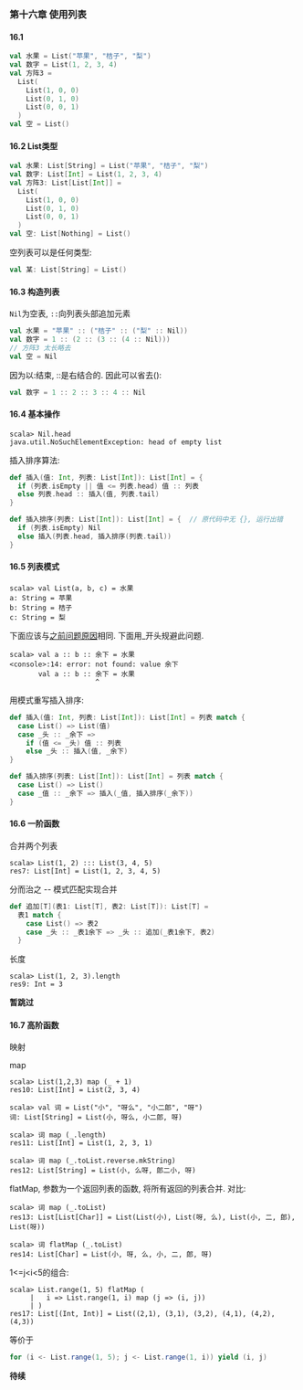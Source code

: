 ### 第十六章 使用列表

#### 16.1
```scala
val 水果 = List("苹果", "桔子", "梨")
val 数字 = List(1, 2, 3, 4)
val 方阵3 =
  List(
    List(1, 0, 0)
    List(0, 1, 0)
    List(0, 0, 1)
  )
val 空 = List()
```

#### 16.2 List类型
```scala
val 水果: List[String] = List("苹果", "桔子", "梨")
val 数字: List[Int] = List(1, 2, 3, 4)
val 方阵3: List[List[Int]] =
  List(
    List(1, 0, 0)
    List(0, 1, 0)
    List(0, 0, 1)
  )
val 空: List[Nothing] = List()
```
空列表可以是任何类型:
```scala
val 某: List[String] = List()
```

#### 16.3 构造列表
`Nil`为空表, `::`向列表头部追加元素
```scala
val 水果 = "苹果" :: ("桔子" :: ("梨" :: Nil))
val 数字 = 1 :: (2 :: (3 :: (4 :: Nil)))
// 方阵3 太长略去
val 空 = Nil
```
因为以:结束, ::是右结合的. 因此可以省去():
```scala
val 数字 = 1 :: 2 :: 3 :: 4 :: Nil
```

#### 16.4 基本操作
```
scala> Nil.head
java.util.NoSuchElementException: head of empty list
```
插入排序算法:
```scala
def 插入(值: Int, 列表: List[Int]): List[Int] = {
  if (列表.isEmpty || 值 <= 列表.head) 值 :: 列表
  else 列表.head :: 插入(值, 列表.tail)
}

def 插入排序(列表: List[Int]): List[Int] = {  // 原代码中无 {}, 运行出错
  if (列表.isEmpty) Nil
  else 插入(列表.head, 插入排序(列表.tail))
}
```

#### 16.5 列表模式
```
scala> val List(a, b, c) = 水果
a: String = 苹果
b: String = 桔子
c: String = 梨
```
下面应该与[之前问题原因](https://github.com/program-in-chinese/Programming_in_Scala_study_notes_zh#%E5%91%BD%E5%90%8D%E9%97%AE%E9%A2%98)相同. 下面用_开头规避此问题.
```
scala> val a :: b :: 余下 = 水果
<console>:14: error: not found: value 余下
       val a :: b :: 余下 = 水果
                     ^
```
用模式重写插入排序:
```scala
def 插入(值: Int, 列表: List[Int]): List[Int] = 列表 match {
  case List() => List(值)
  case _头 :: _余下 =>
    if (值 <= _头) 值 :: 列表
    else _头 :: 插入(值, _余下)
}

def 插入排序(列表: List[Int]): List[Int] = 列表 match {
  case List() => List()
  case _值 :: _余下 => 插入(_值, 插入排序(_余下))
}
```

#### 16.6 一阶函数
合并两个列表
```
scala> List(1, 2) ::: List(3, 4, 5)
res7: List[Int] = List(1, 2, 3, 4, 5)
```
分而治之 -- 模式匹配实现合并
```scala
def 追加[T](表1: List[T], 表2: List[T]): List[T] =
  表1 match {
    case List() => 表2
    case _头 :: _表1余下 => _头 :: 追加(_表1余下, 表2)
  }
```
长度
```
scala> List(1, 2, 3).length
res9: Int = 3
```

**暂跳过**

#### 16.7 高阶函数

映射

map
```
scala> List(1,2,3) map (_ + 1)
res10: List[Int] = List(2, 3, 4)

scala> val 词 = List("小", "呀么", "小二郎", "呀")
词: List[String] = List(小, 呀么, 小二郎, 呀)

scala> 词 map (_.length)
res11: List[Int] = List(1, 2, 3, 1)

scala> 词 map (_.toList.reverse.mkString)
res12: List[String] = List(小, 么呀, 郎二小, 呀)
```
flatMap, 参数为一个返回列表的函数, 将所有返回的列表合并. 对比:
```
scala> 词 map (_.toList)
res13: List[List[Char]] = List(List(小), List(呀, 么), List(小, 二, 郎), List(呀))

scala> 词 flatMap (_.toList)
res14: List[Char] = List(小, 呀, 么, 小, 二, 郎, 呀)
```
1<=j<i<5的组合:
```
scala> List.range(1, 5) flatMap (
     |   i => List.range(1, i) map (j => (i, j))
     | )
res17: List[(Int, Int)] = List((2,1), (3,1), (3,2), (4,1), (4,2), (4,3))
```
等价于
```scala
for (i <- List.range(1, 5); j <- List.range(1, i)) yield (i, j)
```

**待续**